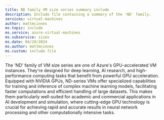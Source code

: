 ```yaml
---
title: ND family VM size series summary include
description: Include file containing a summary of the 'ND' family.
services: virtual-machines
author: mattmcinnes
ms.topic: include
ms.service: azure-virtual-machines
ms.subservice: sizes
ms.date: 04/19/2024
ms.author: mattmcinnes
ms.custom: include file
---
```

The 'ND' family of VM size series are one of Azure's GPU-accelerated VM instances. They're designed for deep learning, AI research, and high-performance computing tasks that benefit from powerful GPU acceleration. Equipped with NVIDIA GPUs, ND-series VMs offer specialized capabilities for training and inference of complex machine learning models, facilitating faster computations and efficient handling of large datasets. This makes them particularly well-suited for academic and commercial applications in AI development and simulation, where cutting-edge GPU technology is crucial for achieving rapid and accurate results in neural network processing and other computationally intensive tasks.